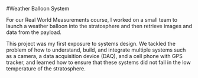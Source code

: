 #Weather Balloon System

For our Real World Measurements course, I worked on a small team to launch a weather balloon into the stratosphere and then retrieve images and data from the payload.

This project was my first exposure to systems design. We tackled the problem of how to understand, build, and integrate multiple systems such as a camera, a data acquisition device (DAQ), and a cell phone with GPS tracker, and learned how to ensure that these systems did not fail in the low temperature of the stratosphere.